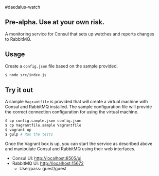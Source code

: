 #daedalus-watch

## Pre-alpha. Use at your own risk.

A monitoring service for Consul that sets up watches and reports changes to RabbitMQ.

## Usage

Create a `config.json` file based on the sample provided.

```bash
$ node src/index.js
```

## Try it out

A sample `Vagrantfile` is provided that will create a virtual machine with Consul and RabbitMQ installed. The sample configuration file will provide the correct connection configuration for using the virtual machine.

```bash
$ cp config.sample.json config.json
$ cp Vagrantfile.sample Vagrantfile
$ vagrant up
$ gulp # Run the tests
```

Once the Vagrant box is up, you can start the service as described above and manipulate Consul and RabbitMQ using their web interfaces.

* Consul UI: [http://localhost:8505/ui](http://localhost:8505/ui)
* RabbitMQ UI: [http://localhost:15672](http://localhost:15672)
	* User/pass: guest/guest
